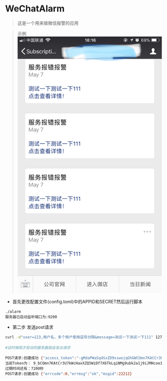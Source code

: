 # WeChatAlarm

> 这是一个用来做微信报警的应用

> 示例
![Alt text](cut.jpeg)


- 首先更改配置文件(config.toml)中的APPID和SECRET然后运行脚本
```sh
./alarm
服务器已启动监听端口为:9200
```

- 第二步 发送post请求
```sh
curl -d"user=123,用户名，多个用户使用逗号分隔&message=测试一下测试一下111" 127.0.0.1:9200

#这时候刚才启动的服务器就会发出请求

POST请求:创建成功 {"access_token":"-gMdaPWaSq4SxZD9sswojqGhGWCOmn7KAtCr3U7kWcHaxXZQ5k2a1j9iJMHcoe10VOu8OAXKfAIAPMZ","expires_in":7200}
当前Token为： 9_bCOmn7KAtCr3U7kWcHaxXZQ5WiDf7X6TkLqiNMg9ubk2a1j9iJMHcoe10VOu8OAXKfAIAPMZ
过期时间还有：7200秒
POST请求:创建成功 {"errcode":0,"errmsg":"ok","msgid":22212}
```
